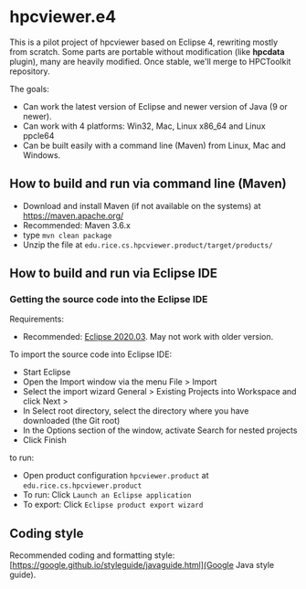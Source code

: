 # hpcviewer.e4

This is a pilot project of hpcviewer based on Eclipse 4, rewriting mostly from scratch. Some parts are portable without modification (like **hpcdata** plugin), many are heavily modified.
Once stable, we'll merge to HPCToolkit repository.

The goals:

* Can work the latest version of Eclipse and newer version of Java (9 or newer).
* Can work with 4 platforms: Win32, Mac, Linux x86_64 and Linux ppcle64
* Can be built easily with a command line (Maven) from Linux, Mac and Windows.

## How to build and run via command line (Maven)

* Download and install Maven (if not available on the systems) at https://maven.apache.org/
* Recommended: Maven 3.6.x
* type `mvn clean package`
* Unzip the file at `edu.rice.cs.hpcviewer.product/target/products/`

## How to build and run via Eclipse IDE

### Getting the source code into the Eclipse IDE

Requirements:

* Recommended: [Eclipse 2020.03](https://www.eclipse.org/downloads/packages/release/2020-03/r/eclipse-ide-rcp-and-rap-developers). May not work with older version.

To import the source code into Eclipse IDE:

* Start Eclipse
* Open the Import window via the menu File > Import
* Select the import wizard General > Existing Projects into Workspace and click Next >
* In Select root directory, select the directory where you have downloaded (the Git root)
* In the Options section of the window, activate Search for nested projects
* Click Finish

to run:

* Open product configuration `hpcviewer.product` at `edu.rice.cs.hpcviewer.product`
* To run: Click `Launch an Eclipse application`
* To export: Click `Eclipse product export wizard`


## Coding style

Recommended coding and formatting style: [https://google.github.io/styleguide/javaguide.html](Google Java style guide).
